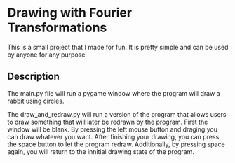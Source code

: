 # Drawing with Fourier Transformations

This is a small project that I made for fun. It is pretty simple and can be used by anyone for any purpose.

## Description

The main.py file will run a pygame window where the program will draw a rabbit using circles.

The draw_and_redraw.py will run a version of the program that allows users to draw something that will later be redrawn by the program. First the window will be blank. By pressing the left mouse button and draging you can draw whatever you want. After finishing your drawing, you can press the space button to let the program redraw. Additionally, by pressing space again, you will return to the innitial drawing state of the program. 